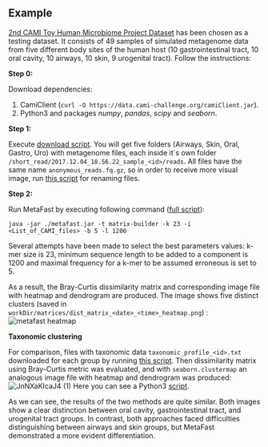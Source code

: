 ## Example 
[2nd CAMI Toy Human Microbiome Project Dataset](https://data.cami-challenge.org/participate) has been chosen as a testing dataset. It consists of 49 samples of simulated metagenome data from five different body sites of the human host (10 gastrointestinal tract, 10 oral cavity, 10 airways, 10 skin, 9 urogenital tract). Follow the instructions:

**Step 0:**

Download dependencies: 
  1. CamiClient (`curl -O https://data.cami-challenge.org/camiClient.jar`).
  2. Python3 and packages _numpy_, _pandas_, _scipy_ and _seaborn_.
  
**Step 1:**

Execute [download script](example_scripts/download.sh). You will get five folders (Airways, Skin, Oral, Gastro, Uro) with metagenome files, each inside it\`s own folder `/short_read/2017.12.04_18.56.22_sample_<id>/reads`. All files have the same name `anonymous_reads.fq.gz`, so in order to receive more visual image, run [this script](example_scripts/mv.sh) for renaming files.

**Step 2:**

Run MetaFast by executing following command ([full script](example_scripts/run_metafast.sh)):
```
java -jar ./metafast.jar -t matrix-builder -k 23 -i <List_of_CAMI_files> -b 5 -l 1200 
```
Several attempts have been made to select the best parameters values: 
k-mer size is 23, minimum sequence length to be added to a component is 1200 and maximal frequency for a k-mer to be assumed erroneous is set to 5.

As a result, the Bray-Curtis dissimilarity matrix and corresponding image file with heatmap and dendrogram are produced. 
The image shows five distinct clusters (saved in `workDir/matrices/dist_matrix_<date>_<time>_heatmap.png`) :![metafast heatmap](https://user-images.githubusercontent.com/52621625/146169146-d08133a0-cb37-4e3b-83b0-52b169479987.png)

**Taxonomic clustering**

For comparison, files with taxonomic data ```taxonomic_profile_<id>.txt``` downloaded for each group by running [this script](example_scripts/download_taxonomy.sh). Then dissimilarity matrix using Bray-Curtis metric was evaluated, and with ```seaborn.clustermap``` an analogous image file with heatmap and dendrogram was produced: 
![JnNXaKIcaJ4 (1)](https://user-images.githubusercontent.com/52621625/146163403-6821e932-a9b6-4bd2-b47a-2907dfc891a0.png)
Here you can see a Python3 [script](example_scripts/tax_clust.py).

As we can see, the results of the two methods are quite similar. Both images show a clear distinction between oral cavity, gastrointestinal tract, and urogenital tract groups. In contrast, both approaches faced difficulties distinguishing between airways and skin groups, but MetaFast demonstrated a more evident differentiation.

